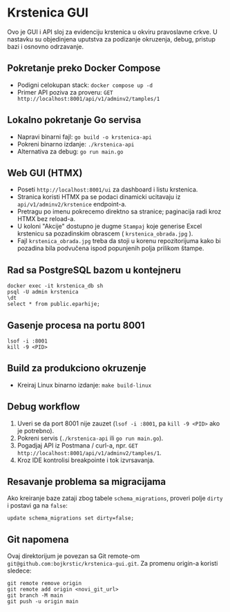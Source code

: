 # Krstenica GUI

Ovo je GUI i API sloj za evidenciju krstenica u okviru pravoslavne crkve.
U nastavku su objedinjena uputstva za podizanje okruzenja, debug, pristup bazi i osnovno odrzavanje.

## Pokretanje preko Docker Compose
- Podigni celokupan stack: `docker compose up -d`
- Primer API poziva za proveru: `GET http://localhost:8001/api/v1/adminv2/tamples/1`

## Lokalno pokretanje Go servisa
- Napravi binarni fajl: `go build -o krstenica-api`
- Pokreni binarno izdanje: `./krstenica-api`
- Alternativa za debug: `go run main.go`

## Web GUI (HTMX)
- Poseti `http://localhost:8001/ui` za dashboard i listu krstenica.
- Stranica koristi HTMX pa se podaci dinamicki ucitavaju iz `api/v1/adminv2/krstenice` endpoint-a.
- Pretragu po imenu pokrecemo direktno sa stranice; paginacija radi kroz HTMX bez reload-a.
- U koloni "Akcije" dostupno je dugme `Stampaj` koje generise Excel krstenicu sa pozadinskim obrascem ( `krstenica_obrada.jpg` ).
- Fajl `krstenica_obrada.jpg` treba da stoji u korenu repozitorijuma kako bi pozadina bila podvučena ispod popunjenih polja prilikom štampe.

## Rad sa PostgreSQL bazom u kontejneru
```
docker exec -it krstenica_db sh
psql -U admin krstenica
\dt
select * from public.eparhije;
```

## Gasenje procesa na portu 8001
```
lsof -i :8001
kill -9 <PID>
```

## Build za produkciono okruzenje
- Kreiraj Linux binarno izdanje: `make build-linux`

## Debug workflow
1. Uveri se da port 8001 nije zauzet (`lsof -i :8001`, pa `kill -9 <PID>` ako je potrebno).
2. Pokreni servis (`./krstenica-api` ili `go run main.go`).
3. Pogadjaj API iz Postmana / curl-a, npr. `GET http://localhost:8001/api/v1/adminv2/tamples/1`.
4. Kroz IDE kontrolisi breakpointe i tok izvrsavanja.

## Resavanje problema sa migracijama
Ako kreiranje baze zataji zbog tabele `schema_migrations`, proveri polje `dirty` i postavi ga na `false`:
```
update schema_migrations set dirty=false;
```

## Git napomena
Ovaj direktorijum je povezan sa Git remote-om `git@github.com:bojkrstic/krstenica-gui.git`.
Za promenu origin-a koristi sledece:
```
git remote remove origin
git remote add origin <novi_git_url>
git branch -M main
git push -u origin main
```
